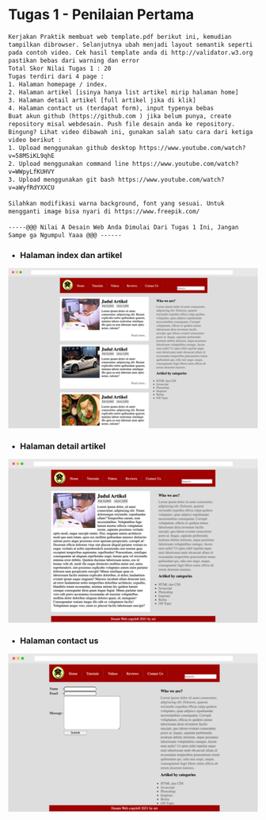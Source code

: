 # Tugas 1 - Penilaian Pertama
```
Kerjakan Praktik membuat web template.pdf berikut ini, kemudian tampilkan dibrowser. Selanjutnya ubah menjadi layout semantik seperti pada contoh video. Cek hasil template anda di http://validator.w3.org pastikan bebas dari warning dan error
Total Skor Nilai Tugas 1 : 20
Tugas terdiri dari 4 page :
1. Halaman homepage / index.
2. Halaman artikel [isinya hanya list artikel mirip halaman home]
3. Halaman detail artikel [full artikel jika di klik]
4. Halaman contact us (terdapat form), input typenya bebas
Buat akun github (https://github.com ) jika belum punya, create repository misal webdesain. Push file desain anda ke repository. Bingung? Lihat video dibawah ini, gunakan salah satu cara dari ketiga video berikut :
1. Upload menggunakan github desktop https://www.youtube.com/watch?v=58MSiKL9qhE
2. Upload menggunakan command line https://www.youtube.com/watch?v=WWpyLfKUHVY
3. Upload menggunakan git bash https://www.youtube.com/watch?v=aWyfRdYXXCU

Silahkan modifikasi warna background, font yang sesuai. Untuk mengganti image bisa nyari di https://www.freepik.com/

-----@@@ Nilai A Desain Web Anda Dimulai Dari Tugas 1 Ini, Jangan Sampe ga Ngumpul Yaaa @@@ ------
```
* ### Halaman index dan artikel
![halaman index dan artikel](home.png)
* ### Halaman detail artikel
![halaman contact us](artikel.png)
* ### Halaman contact us
![halaman contact us](contact.png)